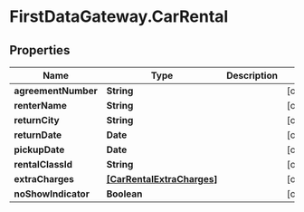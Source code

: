 # FirstDataGateway.CarRental

## Properties
Name | Type | Description | Notes
------------ | ------------- | ------------- | -------------
**agreementNumber** | **String** |  | [optional] 
**renterName** | **String** |  | [optional] 
**returnCity** | **String** |  | [optional] 
**returnDate** | **Date** |  | [optional] 
**pickupDate** | **Date** |  | [optional] 
**rentalClassId** | **String** |  | [optional] 
**extraCharges** | [**[CarRentalExtraCharges]**](CarRentalExtraCharges.md) |  | [optional] 
**noShowIndicator** | **Boolean** |  | [optional] 



